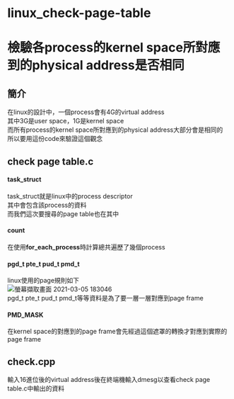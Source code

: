 # linux_check-page-table
# 檢驗各process的kernel space所對應到的physical address是否相同
## 簡介
在linux的設計中，一個process會有4G的virtual address  
其中3G是user space，1G是kernel space  
而所有process的kernel space所對應到的physical address大部分會是相同的  
所以要用這份code來驗證這個觀念
## check page table.c
#### task_struct
task_struct就是linux中的process descriptor  
其中會包含該process的資料  
而我們這次要搜尋的page table也在其中  
#### count
在使用**for_each_process**時計算總共遍歷了幾個process
#### pgd_t pte_t pud_t pmd_t
linux使用的page規則如下  
![螢幕擷取畫面 2021-03-05 183046](https://user-images.githubusercontent.com/79785416/110103470-f31f6780-7de0-11eb-98ad-ebb7f11ae9c9.png)  
pgd_t pte_t pud_t pmd_t等等資料是為了要一層一層對應到page frame  
#### PMD_MASK
在kernel space的對應到的page frame會先經過這個遮罩的轉換才對應到實際的page frame  
## check.cpp
輸入16進位後的virtual address後在終端機輸入dmesg以查看check page table.c中輸出的資料

